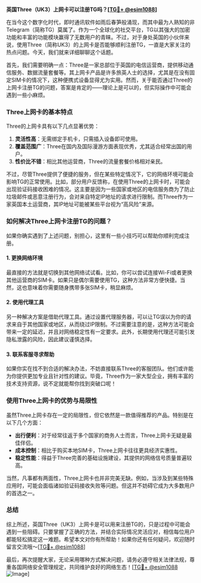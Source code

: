 **英国Three（UK3）上网卡可以注册TG吗？[[TG💪+ @esim1088](https://t.me/s/esim1088)]**

在当今这个数字化时代，即时通讯软件如雨后春笋般涌现，而其中最为人熟知的非Telegram（简称TG）莫属了。作为一个全球化的社交平台，TG以其强大的加密功能和丰富的功能模块赢得了无数用户的青睐。不过，对于身处英国的小伙伴来说，使用Three（简称UK3）的上网卡是否能够顺利注册TG，一直是大家关注的热点问题。今天，我们就来详细聊聊这个话题。

首先，我们需要明确一点：Three是一家总部位于英国的电信运营商，提供移动通信服务、数据流量套餐等。其上网卡产品是许多旅英人士的选择，尤其是在没有固定SIM卡的情况下，这种便携式设备显得尤为实用。然而，关于能否通过Three的上网卡注册TG的问题，答案是肯定的——理论上是可以的，但实际操作中可能会遇到一些小麻烦。

### Three上网卡的基本特点

Three的上网卡具有以下几点显著优势：

1. **灵活性高**：无需绑定手机卡，只需插入设备即可使用。
2. **覆盖范围广**：Three在国内及国际漫游方面表现优秀，尤其适合经常出国的用户。
3. **性价比不错**：相比其他运营商，Three的流量套餐价格相对亲民。

不过，尽管Three提供了便捷的服务，但在某些特定情况下，它的网络环境可能会影响TG的正常使用。比如，部分用户反馈称，在使用Three的上网卡时，可能会出现验证码接收困难的情况。这主要是因为一些国家或地区的电信服务商为了防止垃圾邮件或恶意注册行为，会对来自特定IP地址的请求进行限制。而Three作为一家英国本土运营商，其IP地址可能被某些平台视为“高风险”来源。

### 如何解决Three上网卡注册TG的问题？

如果你确实遇到了上述问题，别担心，这里有一些小技巧可以帮助你顺利完成注册。

#### 1. 更换网络环境

最直接的方法就是切换到其他网络试试看。比如，你可以尝试连接Wi-Fi或者更换其他运营商的SIM卡。如果只是偶尔需要使用TG，这种方法非常方便快捷。当然，这也意味着你需要随身携带多张SIM卡，稍显麻烦。

#### 2. 使用代理工具

另一种解决方案是借助代理工具。通过设置代理服务器，可以让TG误以为你的请求来自于其他国家或地区，从而绕过IP限制。不过需要注意的是，这种方法可能会带来一定的延迟，并且对网络稳定性有一定要求。此外，长期使用代理还可能引发隐私泄露的风险，因此建议谨慎选择。

#### 3. 联系客服寻求帮助

如果你实在找不到合适的解决办法，不妨直接联系Three的客服团队。他们或许能为你提供更加专业且针对性的建议。毕竟，Three作为一家大型企业，拥有丰富的技术支持资源，说不定就能帮你找到突破口呢！

### 使用Three上网卡的优势与局限性

虽然Three上网卡存在一定的局限性，但它依然是一款值得推荐的产品。特别是在以下几个方面：

- **出行便利**：对于经常往返于多个国家的商务人士而言，Three上网卡无疑是最佳伴侣。
- **成本控制**：相比于购买本地SIM卡，Three上网卡往往更具经济实惠性。
- **稳定性能**：得益于Three完善的基础设施建设，其提供的网络信号质量普遍较高。

当然，凡事都有两面性，Three上网卡也并非完美无缺。例如，当涉及到某些特殊应用时，可能会面临诸如验证码接收失败等问题。但这并不妨碍它成为大多数用户的首选之一。

### 总结

综上所述，英国Three（UK3）上网卡是可以用来注册TG的，只是过程中可能会遇到一些阻碍。只要掌握了正确的方法，并结合实际情况灵活应对，相信每位用户都能轻松搞定这一难题。希望本文对你有所帮助！如果你还有任何疑问，欢迎随时留言交流哦～[[TG💪+ @esim1088](https://t.me/s/esim1088)]

最后，再次提醒大家，无论采用哪种方式解决问题，请务必遵守相关法律法规，尊重各国网络安全管理规定，共同维护良好的网络生态！[[TG💪+ @esim1088](https://t.me/s/esim1088) ![Image](https://i.postimg.cc/4NQfJmqS/Snipaste-2025-05-13-00-14-12.png)]